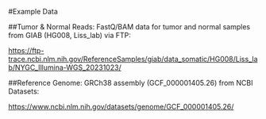 #Example Data

##Tumor & Normal Reads: FastQ/BAM data for tumor and normal samples from GIAB (HG008, Liss_lab) via FTP:

https://ftp-trace.ncbi.nlm.nih.gov/ReferenceSamples/giab/data_somatic/HG008/Liss_lab/NYGC_Illumina-WGS_20231023/

##Reference Genome: GRCh38 assembly (GCF_000001405.26) from NCBI Datasets:

https://www.ncbi.nlm.nih.gov/datasets/genome/GCF_000001405.26/


